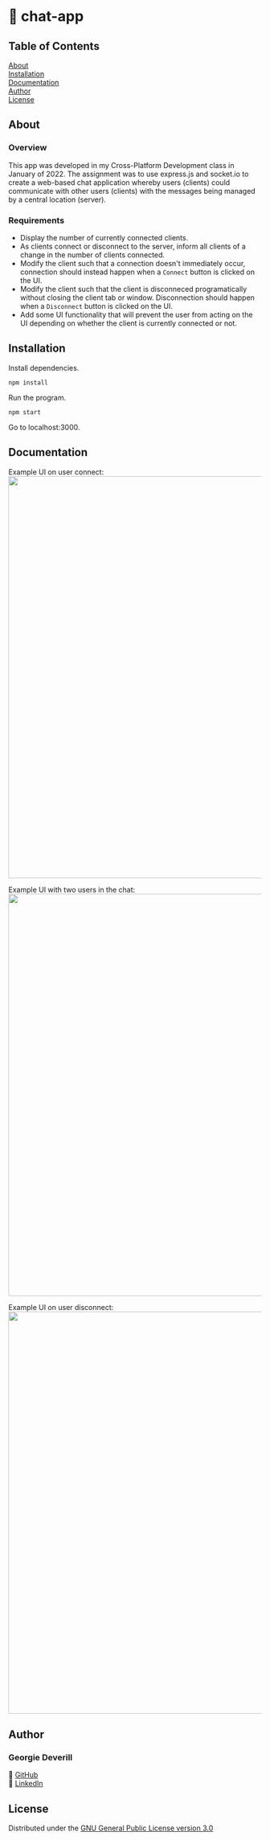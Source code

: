# 💬 chat-app

## Table of Contents
[About](#about)\
[Installation](#installation)\
[Documentation](#documentation)\
[Author](#author)\
[License](#license)

## About

### Overview
This app was developed in my Cross-Platform Development class in January of 2022. The assignment was to use express.js and socket.io to create a web-based chat application whereby users (clients) could communicate with other users (clients) with the messages being managed by a central location (server).

### Requirements
* Display the number of currently connected clients. 
* As clients connect or disconnect to the server, inform all clients of a change in the number of clients connected.
* Modify the client such that a connection doesn't immediately occur, connection should instead happen when a `Connect` button is clicked on the UI.
* Modify the client such that the client is disconneced programatically without closing the client tab or window. Disconnection should happen when a `Disconnect` button is clicked on the UI.
* Add some UI functionality that will prevent the user from acting on the UI depending on whether the client is currently connected or not.

## Installation
Install dependencies.
```
npm install
```

Run the program.
```
npm start
```
Go to localhost:3000.

## Documentation
Example UI on user connect:\
<img width="800px" src="https://user-images.githubusercontent.com/72951538/158488096-e30b559d-7e6e-498d-87d6-c0d2e52af618.png)" >

Example UI with two users in the chat:\
<img width="800px" src="https://user-images.githubusercontent.com/72951538/158426695-5d622323-3c74-4037-827c-071c3506c5dc.png" >

Example UI on user disconnect:\
<img width="800px" src="https://user-images.githubusercontent.com/72951538/158488168-17b440a2-1231-4b8e-8e08-96aa77f5766e.png" >

## Author
### Georgie Deverill
🐒 [GitHub](https://github.com/gdevv)\
🐒 [LinkedIn](https://www.linkedin.com/in/georgie-deverill-044833121/)

## License
Distributed under the [GNU General Public License version 3.0](https://www.gnu.org/licenses/gpl-3.0.en.html)
